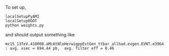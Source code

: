 To set up,

```
localSetupPyAMI
localSetupROOT
python weights.py
```

and should output something like

```
mc15_13TeV.410008.aMcAtNloHerwigppEvtGen_ttbar_allhad.evgen.EVNT.e3964 : avg. xsec = 694.44 pb,  avg. filter eff = 0.46
```
